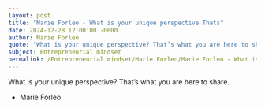 ```yaml
---
layout: post
title: "Marie Forleo - What is your unique perspective Thats"
date: 2024-12-28 12:00:00 -0000
author: Marie Forleo
quote: "What is your unique perspective? That’s what you are here to share."
subject: Entrepreneurial mindset
permalink: /Entrepreneurial mindset/Marie Forleo/Marie Forleo - What is your unique perspective Thats
---
```


What is your unique perspective? That’s what you are here to share.

- Marie Forleo

